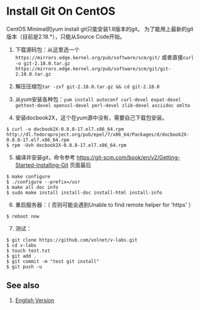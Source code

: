 Install Git On CentOS
==========================

CentOS Minimal的yum install git只能安装1.8版本的git。 为了能用上最新的git版本（目前是2.18.*），只能从Source Code开始。

1. 下载源码包：从这里选一个`https://mirrors.edge.kernel.org/pub/software/scm/git/` 或者直接`curl -o git-2.18.0.tar.gz https://mirrors.edge.kernel.org/pub/software/scm/git/git-2.18.0.tar.gz`

2. 解压压缩包`tar -zxf git-2.18.0.tar.gz && cd git-2.18.0`

3. 从yum安装各种包：`yum install autoconf curl-devel expat-devel gettext-devel openssl-devel perl-devel zlib-devel asciidoc xmlto`

4. 安装docbook2X，这个在yum源中没有，需要自己下载包安装。

```
$ curl -o docbook2X-0.8.8-17.el7.x86_64.rpm http://dl.fedoraproject.org/pub/epel/7/x86_64/Packages/d/docbook2X-0.8.8-17.el7.x86_64.rpm
$ rpm -Uvh docbook2X-0.8.8-17.el7.x86_64.rpm
```

5. 编译并安装git，命令参考 https://git-scm.com/book/en/v2/Getting-Started-Installing-Git 页面最后

```
$ make configure
$ ./configure --prefix=/usr
$ make all doc info
$ sudo make install install-doc install-html install-info
```

6. 重启服务器：（ 否则可能会遇到Unable to find remote helper for 'https' ）

```
$ reboot now
```

7. 测试：

```
$ git clone https://github.com/volnet/v-labs.git
$ cd v-labs
$ touch test.txt
$ git add .
$ git commit -m "test git install"
$ git push -u
```

See also
--------------------------

1. [English Version](https://stackoverflow.com/a/51102026/310226)